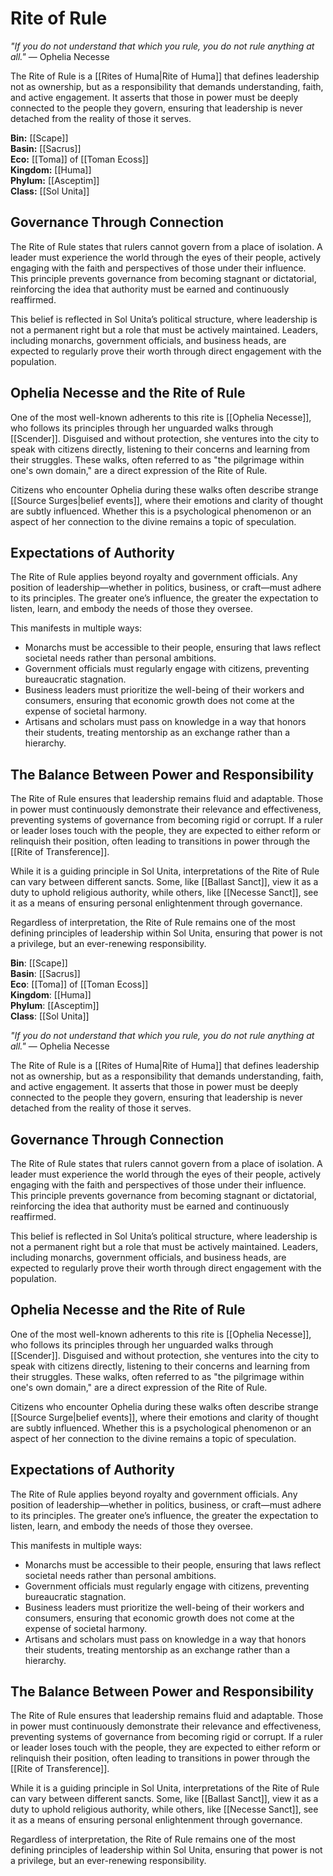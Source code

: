 <!-- wiki-header-section:start -->
# Rite of Rule

_"If you do not understand that which you rule, you do not rule anything at all."_ — Ophelia Necesse

The Rite of Rule is a [[Rites of Huma|Rite of Huma]] that defines leadership not as ownership, but as a responsibility that demands understanding, faith, and active engagement. It asserts that those in power must be deeply connected to the people they govern, ensuring that leadership is never detached from the reality of those it serves.

<!-- wiki-header-section:end -->

**Bin:** [[Scape]]  
**Basin:** [[Sacrus]]  
**Eco:** [[Toma]] of [[Toman Ecoss]]  
**Kingdom:** [[Huma]]  
**Phylum:** [[Asceptim]]  
**Class:** [[Sol Unita]]

## Governance Through Connection

The Rite of Rule states that rulers cannot govern from a place of isolation. A leader must experience the world through the eyes of their people, actively engaging with the faith and perspectives of those under their influence. This principle prevents governance from becoming stagnant or dictatorial, reinforcing the idea that authority must be earned and continuously reaffirmed.

This belief is reflected in Sol Unita’s political structure, where leadership is not a permanent right but a role that must be actively maintained. Leaders, including monarchs, government officials, and business heads, are expected to regularly prove their worth through direct engagement with the population.

## Ophelia Necesse and the Rite of Rule

One of the most well-known adherents to this rite is [[Ophelia Necesse]], who follows its principles through her unguarded walks through [[Scender]]. Disguised and without protection, she ventures into the city to speak with citizens directly, listening to their concerns and learning from their struggles. These walks, often referred to as "the pilgrimage within one's own domain," are a direct expression of the Rite of Rule.

Citizens who encounter Ophelia during these walks often describe strange [[Source Surges|belief events]], where their emotions and clarity of thought are subtly influenced. Whether this is a psychological phenomenon or an aspect of her connection to the divine remains a topic of speculation.

## Expectations of Authority

The Rite of Rule applies beyond royalty and government officials. Any position of leadership—whether in politics, business, or craft—must adhere to its principles. The greater one’s influence, the greater the expectation to listen, learn, and embody the needs of those they oversee.

This manifests in multiple ways:

- Monarchs must be accessible to their people, ensuring that laws reflect societal needs rather than personal ambitions.
- Government officials must regularly engage with citizens, preventing bureaucratic stagnation.
- Business leaders must prioritize the well-being of their workers and consumers, ensuring that economic growth does not come at the expense of societal harmony.
- Artisans and scholars must pass on knowledge in a way that honors their students, treating mentorship as an exchange rather than a hierarchy.

## The Balance Between Power and Responsibility

The Rite of Rule ensures that leadership remains fluid and adaptable. Those in power must continuously demonstrate their relevance and effectiveness, preventing systems of governance from becoming rigid or corrupt. If a ruler or leader loses touch with the people, they are expected to either reform or relinquish their position, often leading to transitions in power through the [[Rite of Transference]].

While it is a guiding principle in Sol Unita, interpretations of the Rite of Rule can vary between different sancts. Some, like [[Ballast Sanct]], view it as a duty to uphold religious authority, while others, like [[Necesse Sanct]], see it as a means of ensuring personal enlightenment through governance.

Regardless of interpretation, the Rite of Rule remains one of the most defining principles of leadership within Sol Unita, ensuring that power is not a privilege, but an ever-renewing responsibility.

<!-- not-for-live-publishing:start -->
<!-- obsidian-pull:start -->
**Bin**: [[Scape]]  
**Basin**: [[Sacrus]]  
**Eco**: [[Toma]] of [[Toman Ecoss]]  
**Kingdom**: [[Huma]]  
**Phylum**: [[Asceptim]]  
**Class**: [[Sol Unita]]

_"If you do not understand that which you rule, you do not rule anything at all."_ — Ophelia Necesse

The Rite of Rule is a [[Rites of Huma|Rite of Huma]] that defines leadership not as ownership, but as a responsibility that demands understanding, faith, and active engagement. It asserts that those in power must be deeply connected to the people they govern, ensuring that leadership is never detached from the reality of those it serves.

## Governance Through Connection

The Rite of Rule states that rulers cannot govern from a place of isolation. A leader must experience the world through the eyes of their people, actively engaging with the faith and perspectives of those under their influence. This principle prevents governance from becoming stagnant or dictatorial, reinforcing the idea that authority must be earned and continuously reaffirmed.

This belief is reflected in Sol Unita’s political structure, where leadership is not a permanent right but a role that must be actively maintained. Leaders, including monarchs, government officials, and business heads, are expected to regularly prove their worth through direct engagement with the population.

## Ophelia Necesse and the Rite of Rule

One of the most well-known adherents to this rite is [[Ophelia Necesse]], who follows its principles through her unguarded walks through [[Scender]]. Disguised and without protection, she ventures into the city to speak with citizens directly, listening to their concerns and learning from their struggles. These walks, often referred to as "the pilgrimage within one's own domain," are a direct expression of the Rite of Rule.

Citizens who encounter Ophelia during these walks often describe strange [[Source Surge|belief events]], where their emotions and clarity of thought are subtly influenced. Whether this is a psychological phenomenon or an aspect of her connection to the divine remains a topic of speculation.

## Expectations of Authority

The Rite of Rule applies beyond royalty and government officials. Any position of leadership—whether in politics, business, or craft—must adhere to its principles. The greater one’s influence, the greater the expectation to listen, learn, and embody the needs of those they oversee.

This manifests in multiple ways:

- Monarchs must be accessible to their people, ensuring that laws reflect societal needs rather than personal ambitions.
- Government officials must regularly engage with citizens, preventing bureaucratic stagnation.
- Business leaders must prioritize the well-being of their workers and consumers, ensuring that economic growth does not come at the expense of societal harmony.
- Artisans and scholars must pass on knowledge in a way that honors their students, treating mentorship as an exchange rather than a hierarchy.

## The Balance Between Power and Responsibility

The Rite of Rule ensures that leadership remains fluid and adaptable. Those in power must continuously demonstrate their relevance and effectiveness, preventing systems of governance from becoming rigid or corrupt. If a ruler or leader loses touch with the people, they are expected to either reform or relinquish their position, often leading to transitions in power through the [[Rite of Transference]].

While it is a guiding principle in Sol Unita, interpretations of the Rite of Rule can vary between different sancts. Some, like [[Ballast Sanct]], view it as a duty to uphold religious authority, while others, like [[Necesse Sanct]], see it as a means of ensuring personal enlightenment through governance.

Regardless of interpretation, the Rite of Rule remains one of the most defining principles of leadership within Sol Unita, ensuring that power is not a privilege, but an ever-renewing responsibility.
<!-- obsidian-pull:end -->
<!-- not-for-live-publishing:end -->
